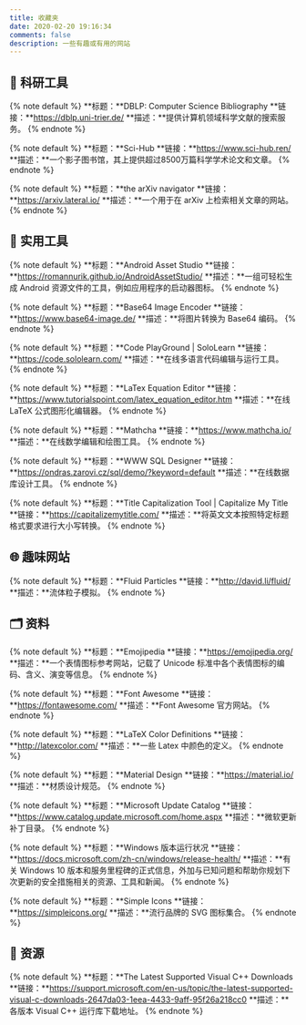 ```yaml
---
title: 收藏夹
date: 2020-02-20 19:16:34
comments: false
description: 一些有趣或有用的网站
---
```

## 🔬 科研工具

{% note default %}
**标题：**DBLP: Computer Science Bibliography
**链接：**https://dblp.uni-trier.de/
**描述：**提供计算机领域科学文献的搜索服务。
{% endnote %}

{% note default %}
**标题：**Sci-Hub
**链接：**https://www.sci-hub.ren/
**描述：**一个影子图书馆，其上提供超过8500万篇科学学术论文和文章。
{% endnote %}

{% note default %}
**标题：**the arXiv navigator
**链接：**https://arxiv.lateral.io/
**描述：**一个用于在 arXiv 上检索相关文章的网站。
{% endnote %}

## 🧰 实用工具

{% note default %}
**标题：**Android Asset Studio
**链接：**https://romannurik.github.io/AndroidAssetStudio/
**描述：**一组可轻松生成 Android 资源文件的工具，例如应用程序的启动器图标。
{% endnote %}

{% note default %}
**标题：**Base64 Image Encoder
**链接：**https://www.base64-image.de/
**描述：**将图片转换为 Base64 编码。
{% endnote %}

{% note default %}
**标题：**Code PlayGround | SoloLearn
**链接：**https://code.sololearn.com/
**描述：**在线多语言代码编辑与运行工具。
{% endnote %}

{% note default %}
**标题：**LaTex Equation Editor
**链接：**https://www.tutorialspoint.com/latex_equation_editor.htm
**描述：**在线 LaTeX 公式图形化编辑器。
{% endnote %}

{% note default %}
**标题：**Mathcha
**链接：**https://www.mathcha.io/
**描述：**在线数学编辑和绘图工具。
{% endnote %}

{% note default %}
**标题：**WWW SQL Designer
**链接：**https://ondras.zarovi.cz/sql/demo/?keyword=default
**描述：**在线数据库设计工具。
{% endnote %}

{% note default %}
**标题：**Title Capitalization Tool | Capitalize My Title
**链接：**https://capitalizemytitle.com/
**描述：**将英文文本按照特定标题格式要求进行大小写转换。
{% endnote %}

## 🌐 趣味网站

{% note default %}
**标题：**Fluid Particles
**链接：**http://david.li/fluid/
**描述：**流体粒子模拟。
{% endnote %}

## 🗂️ 资料

{% note default %}
**标题：**Emojipedia
**链接：**https://emojipedia.org/
**描述：**一个表情图标参考网站，记载了 Unicode 标准中各个表情图标的编码、含义、演变等信息。
{% endnote %}

{% note default %}
**标题：**Font Awesome
**链接：**https://fontawesome.com/
**描述：**Font Awesome 官方网站。
{% endnote %}

{% note default %}
**标题：**LaTeX Color Definitions
**链接：**http://latexcolor.com/
**描述：**一些 Latex 中颜色的定义。
{% endnote %}

{% note default %}
**标题：**Material Design
**链接：**https://material.io/
**描述：**材质设计规范。
{% endnote %}

{% note default %}
**标题：**Microsoft Update Catalog
**链接：**https://www.catalog.update.microsoft.com/home.aspx
**描述：**微软更新补丁目录。
{% endnote %}

{% note default %}
**标题：**Windows 版本运行状况
**链接：**https://docs.microsoft.com/zh-cn/windows/release-health/
**描述：**有关 Windows 10 版本和服务里程碑的正式信息，外加与已知问题和帮助你规划下次更新的安全措施相关的资源、工具和新闻。
{% endnote %}

{% note default %}
**标题：**Simple Icons
**链接：**https://simpleicons.org/
**描述：**流行品牌的 SVG 图标集合。
{% endnote %}

## 📀 资源

{% note default %}
**标题：**The Latest Supported Visual C++ Downloads
**链接：**https://support.microsoft.com/en-us/topic/the-latest-supported-visual-c-downloads-2647da03-1eea-4433-9aff-95f26a218cc0
**描述：**各版本 Visual C++ 运行库下载地址。
{% endnote %}
